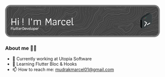 ![Header](./github-header-image-2.png)

### About me 🙋‍♂️
- 🔭 Currently working at Utopia Software
- 🌱 Learning Flutter Bloc & Hooks
- 📫 How to reach me: mudrakmarcel01@gmail.com


<!--
**Marcel-Mudrak/Marcel-Mudrak** is a ✨ _special_ ✨ repository because its `README.md` (this file) appears on your GitHub profile.

Here are some ideas to get you started:

- 🔭 I’m currently working on ...
- 🌱 I’m currently learning ...
- 👯 I’m looking to collaborate on ...
- 🤔 I’m looking for help with ...
- 💬 Ask me about ...
- 📫 How to reach me: ...
- 😄 Pronouns: ...
- ⚡ Fun fact: ...
-->

